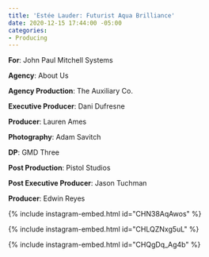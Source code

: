 ```yaml
---
title: 'Estée Lauder: Futurist Aqua Brilliance'
date: 2020-12-15 17:44:00 -05:00
categories:
- Producing
---
```


**For**: John Paul Mitchell Systems

**Agency**: About Us

**Agency Production**: The Auxiliary Co.

**Executive Producer**: Dani Dufresne

**Producer**: Lauren Ames

**Photography**: Adam Savitch

**DP**: GMD Three

**Post Production**: Pistol Studios

**Post Executive Producer**: Jason Tuchman

**Producer**: Edwin Reyes

{% include instagram-embed.html id="CHN38AqAwos" %}

{% include instagram-embed.html id="CHLQZNxg5uL" %}

{% include instagram-embed.html id="CHQgDq_Ag4b" %}